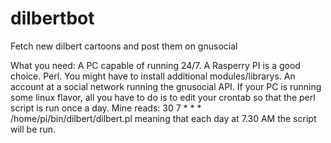 # dilbertbot
Fetch new dilbert cartoons and post them on gnusocial

What you need: A PC capable of running 24/7. A Rasperry PI is a good choice.
Perl. You might have to install additional modules/librarys.
An account at a social network running the gnusocial API.
If your PC is running some linux flavor, all you have to do is to edit your crontab so that the perl script is run once a day.
Mine reads:
30 7 * * * /home/pi/bin/dilbert/dilbert.pl
meaning that each day at 7.30 AM the script will be run.
